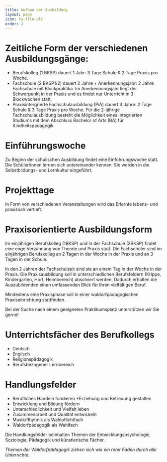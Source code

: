 ```yaml
---
title: Aufbau der Ausbildung
layout: page
icon: fa-file-alt
order: 2
---
```


# Zeitliche Form der verschiedenen Ausbildungsgänge:

* Berufskolleg (1 BKSP) dauert 1 Jahr: 3 Tage Schule & 2 Tage Praxis pro Woche.
* Fachschule   (2 BKSP1/2) dauert 2 Jahre + Anerkennungsjahr: 2 Jahre Fachschule mit Blockpraktika. Im Anerkennungsjahr liegt der Schwerpunkt in der Praxis und es findet nur Unterricht in 3 Blockwochen statt.
* Praxisintergrierte Fachschulausbildung (PiA) dauert 3 Jahre: 2 Tage Schule & 3 Tage Praxis pro Woche.
Für die 2-jährige Fachschulausbildung besteht die Möglichkeit eines integrierten Studiums mit dem Abschluss Bachelor of Arts (BA) für Kindheitspädagogik.

# Einführungswoche

Zu Beginn der schulischen Ausbildung findet eine Einführungswoche statt. Die Schüler/innen lernen sich untereinander kennen. Sie werden in die Selbstbildungs- und Lernkultur eingeführt.

# Projekttage

In Form von  verschiedenen Veranstaltungen wird das Erlernte lebens- und praxisnah vertieft.



# Praxisorientierte Ausbildungsform

Im einjährigen Berufskolleg (1BKSP) und in der Fachschule (2BKSP) findet eine enge Verzahnung von Theorie und Praxis statt. Die Fachschüler sind im einjährigen Berufskolleg an 2 Tagen in der Woche in der Praxis und an 3 Tagen in der Schule.

In den 2 Jahren der Fachschulzeit sind sie an einem Tag in der Woche in der Praxis. Die Praxisausbildung soll in unterschiedlichen Berufsfeldern (Krippe, Kindergarten, Hort, Heimbereich) absolviert werden. Dadurch erhalten die Auszubildenden einen umfassenden Blick für Ihren vielfältigen Beruf.

Mindestens eine Praxisphase soll in einer waldorfpädagogischen Praxiseinrichtung stattfinden.

Bei der Suche nach einem geeigneten Praktikumsplatz unterstützen wir Sie gerne!



# Unterrichtsfächer des Berufkollegs

* Deutsch
* Englisch
* Religionspädagogik
* Berufsbezogener Lernbereich



# Handlungsfelder

* Berufliches Handeln fundieren
*Erziehung und Betreuung gestalten
* Entwicklung und Bildung fördern
* Unterschiedlichkeit und Vielfalt leben
* Zusammenarbeit und Qualität entwickeln
* Musik/Rhytmik als Wahlpflichtfach
* Waldorfpädagogik als Wahlfach

Die Handlungsfelder beinhalten Themen der Entwicklungspsychologie, Soziologie, Pädagogik und künstlerische Fächer.

_Themen der Waldorfpädagogik ziehen sich wie ein roter Faden durch alle Unterrichte._
